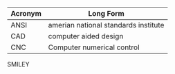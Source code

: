Acronym | Long Form
---------|-----------------------------
ANSI     | amerian national standards institute 
CAD      | computer aided design  
CNC      | Computer numerical control 
SMILEY 
